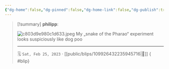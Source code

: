 ```yaml
---
{"dg-home":false,"dg-pinned":false,"dg-home-link":false,"dg-publish":true,"type":"blip","disabled rules":["yaml-title","yaml-title-alias","file-name-heading"],"title":"philipp on mastodon @ 2023-02-25","created-date":"2023-02-25T16:57:21","id":109926432235945710,"updated-date":"2025-05-02T08:50:43","dg-path":"blips/109926432235945716.md","permalink":"/blips/109926432235945716/","dgPassFrontmatter":true}
---
```


> [!summary] **philipp**:
>
> ![c803d9e980c1d633.jpeg](/img/user/attachments/c803d9e980c1d633.jpeg)
> My „snake of the Pharao“ experiment looks suspiciously like dog poo
> - - -
>
> 🗓️ `Sat, Feb 25, 2023` · [[public/blips/109926432235945716\|🔗]]
{ #blip}

